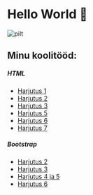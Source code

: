 <html lang="et">
  <head>
    <meta charset="utf-8">
    <meta name="viewport" content="width=device-width, initial-scale=1">
    <link href="https://cdn.jsdelivr.net/npm/bootstrap@5.3.3/dist/css/bootstrap.min.css" rel="stylesheet" integrity="sha384-QWTKZyjpPEjISv5WaRU9OFeRpok6YctnYmDr5pNlyT2bRjXh0JMhjY6hW+ALEwIH" crossorigin="anonymous">
            </ol>
            </nav>
            <h1>Hello World 👋 </h1>
            <img src="https://picsum.photos/id/100/1200/400" class="img-fluid" alt="pilt">
                      <h2>Minu koolitööd:</h2>
        </div>
        <div class="col-sm-4">
            <div class="card mt-3">
                <div class="card-header">
                  <h5>HTML</h5>
                </div>
                <div class="card-body">
                    <div class="row">
                        <div class="col-sm">
                            <ul class="list-unstyled">
                                <li><a href="https://sigridlillep.github.io/SigridLillep/01.html">Harjutus 1</a></li>
                                <li><a href="https://sigridlillep.github.io/SigridLillep/02.html">Harjutus 2</a></li>
                                <li><a href="https://sigridlillep.github.io/SigridLillep/03.html">Harjutus 3</a></li>
                                <li><a href="https://sigridlillep.github.io/SigridLillep/05.html">Harjutus 5</a></li>
                                <li><a href="https://sigridlillep.github.io/SigridLillep/06.html">Harjutus 6</a></li>
                                <li><a href="https://sigridlillep.github.io/SigridLillep/07.html">Harjutus 7</a></li>
                            </ul>
                        </div>
                    </div>
                </div>
            </div>
                            <h5>Bootstrap</h5>
                </div>
                <div class="card-body">
                    <div class="row">
                        <div class="col-sm">
                            <ul class="list-unstyled">
                                <li><a href="https://sigridlillep.github.io/SigridLillep/bs02.html)">Harjutus 2</a></li>
                                <li><a href="https://sigridlillep.github.io/SigridLillep/bs03.html)">Harjutus 3</a></li>
                                <li><a href="https://sigridlillep.github.io/SigridLillep/bs04_5.html)">Harjutus 4 ja 5</a></li>
                                <li><a href="https://sigridlillep.github.io/SigridLillep/bs06.html)">Harjutus 6</a></li>
                            </ul>
                        </div>
                    </div>
                </div>
            </div>
        </div>
  </body>
</html>

<!--
**SigridLillep/SigridLillep** is a ✨ _special_ ✨ repository because its `README.md` (this file) appears on your GitHub profile.

Here are some ideas to get you started:

- 🔭 I’m currently working on ...
- 🌱 I’m currently learning ...
- 👯 I’m looking to collaborate on ...
- 🤔 I’m looking for help with ...
- 💬 Ask me about ...
- 📫 How to reach me: ...
- 😄 Pronouns: ...
- ⚡ Fun fact: ...
-->
